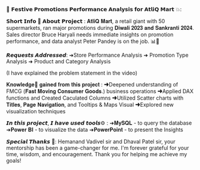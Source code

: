 🌾 𝗙𝗲𝘀𝘁𝗶𝘃𝗲 𝗣𝗿𝗼𝗺𝗼𝘁𝗶𝗼𝗻𝘀 𝗣𝗲𝗿𝗳𝗼𝗿𝗺𝗮𝗻𝗰𝗲 𝗔𝗻𝗮𝗹𝘆𝘀𝗶𝘀 𝗳𝗼𝗿 𝗔𝘁𝗹𝗶𝗤 𝗠𝗮𝗿𝘁 💥:

𝗦𝗵𝗼𝗿𝘁 𝗜𝗻𝗳𝗼 💬 𝗔𝗯𝗼𝘂𝘁 𝗣𝗿𝗼𝗷𝗲𝗰𝘁 :
𝐀𝐭𝐥𝐢𝐐 𝐌𝐚𝐫𝐭, a retail giant with 50 supermarkets, ran major promotions during 𝐃𝐢𝐰𝐚𝐥𝐢 𝟐𝟎𝟐𝟑 𝐚𝐧𝐝 𝐒𝐚𝐧𝐤𝐫𝐚𝐧𝐭𝐢 𝟐𝟎𝟐𝟒. Sales director Bruce Haryali needs immediate insights on promotion performance, and data analyst Peter Pandey is on the job. 📊🚀

𝙍𝙚𝙦𝙪𝙚𝙨𝙩𝙨 𝘼𝙙𝙙𝙧𝙚𝙨𝙨𝙚𝙙:
➜Store Performance Analysis
➜ Promotion Type Analysis
➜ Product and Category Analysis

(I have explained the problem statement in the video)

𝐊𝐧𝐨𝐰𝐥𝐞𝐝𝐠𝐞🧠 𝐠𝐚𝐢𝐧𝐞𝐝 𝐟𝐫𝐨𝐦 𝐭𝐡𝐢𝐬 𝐩𝐫𝐨𝐣𝐞𝐜𝐭 :
➜Deepened understanding of FMCG (𝐅𝐚𝐬𝐭 𝐌𝐨𝐯𝐢𝐧𝐠 𝐂𝐨𝐧𝐬𝐮𝐦𝐞𝐫 𝐆𝐨𝐨𝐝𝐬.) business operations
➜Applied DAX functions and Created Caculated Columns
➜Utilized Scatter charts with 𝐓𝐢𝐭𝐥𝐞𝐬, 𝐏𝐚𝐠𝐞 𝐍𝐚𝐯𝐢𝐠𝐚𝐭𝐢𝐨𝐧, and Tooltips & Maps Visual
➜Explored new visualization techniques

𝙄𝙣 𝙩𝙝𝙞𝙨 𝙥𝙧𝙤𝙟𝙚𝙘𝙩, 𝙄 𝙝𝙖𝙫𝙚 𝙪𝙨𝙚𝙙 𝙩𝙤𝙤𝙡𝙨⚙️ :
➜𝐌𝐲𝐒𝐐𝐋 - to query the database
➜𝐏𝐨𝐰𝐞𝐫 𝐁𝐈 - to visualize the data
➜𝐏𝐨𝐰𝐞𝐫𝐏𝐨𝐢𝐧𝐭 - to present the Insights

𝙎𝙥𝙚𝙘𝙞𝙖𝙡 𝙏𝙝𝙖𝙣𝙠𝙨 🙏:
Hemanand Vadivel sir and Dhaval Patel sir, your mentorship has been a game-changer for me. I'm forever grateful for your time, wisdom, and encouragement. Thank you for helping me achieve my goals!
